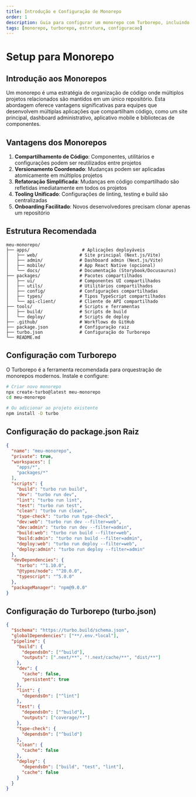 ```yaml
---
title: Introdução e Configuração de Monorepo
order: 1
description: Guia para configurar um monorepo com Turborepo, incluindo estrutura de pastas e configurações iniciais.
tags: [monorepo, turborepo, estrutura, configuracao]
---
```


# Setup para Monorepo

## Introdução aos Monorepos

Um monorepo é uma estratégia de organização de código onde múltiplos projetos relacionados são mantidos em um único repositório. Esta abordagem oferece vantagens significativas para equipes que desenvolvem múltiplas aplicações que compartilham código, como um site principal, dashboard administrativo, aplicativo mobile e bibliotecas de componentes.

## Vantagens dos Monorepos

1. **Compartilhamento de Código**: Componentes, utilitários e configurações podem ser reutilizados entre projetos
2. **Versionamento Coordenado**: Mudanças podem ser aplicadas atomicamente em múltiplos projetos
3. **Refatoração Simplificada**: Mudanças em código compartilhado são refletidas imediatamente em todos os projetos
4. **Tooling Unificado**: Configurações de linting, testing e build são centralizadas
5. **Onboarding Facilitado**: Novos desenvolvedores precisam clonar apenas um repositório

## Estrutura Recomendada

```
meu-monorepo/
├── apps/                    # Aplicações deployáveis
│   ├── web/                # Site principal (Next.js/Vite)
│   ├── admin/              # Dashboard admin (Next.js/Vite)
│   ├── mobile/             # App React Native (opcional)
│   └── docs/               # Documentação (Storybook/Docusaurus)
├── packages/               # Pacotes compartilhados
│   ├── ui/                 # Componentes UI compartilhados
│   ├── utils/              # Utilitários compartilhados
│   ├── config/             # Configurações compartilhadas
│   ├── types/              # Tipos TypeScript compartilhados
│   └── api-client/         # Cliente de API compartilhado
├── tools/                  # Scripts e ferramentas
│   ├── build/              # Scripts de build
│   └── deploy/             # Scripts de deploy
├── .github/                # Workflows do GitHub
├── package.json            # Configuração raiz
├── turbo.json              # Configuração do Turborepo
└── README.md
```

## Configuração com Turborepo

O Turborepo é a ferramenta recomendada para orquestração de monorepos modernos. Instale e configure:

```bash
# Criar novo monorepo
npx create-turbo@latest meu-monorepo
cd meu-monorepo

# Ou adicionar ao projeto existente
npm install -D turbo
```

## Configuração do package.json Raiz

```json
{
  "name": "meu-monorepo",
  "private": true,
  "workspaces": [
    "apps/*",
    "packages/*"
  ],
  "scripts": {
    "build": "turbo run build",
    "dev": "turbo run dev",
    "lint": "turbo run lint",
    "test": "turbo run test",
    "clean": "turbo run clean",
    "type-check": "turbo run type-check",
    "dev:web": "turbo run dev --filter=web",
    "dev:admin": "turbo run dev --filter=admin",
    "build:web": "turbo run build --filter=web",
    "build:admin": "turbo run build --filter=admin",
    "deploy:web": "turbo run deploy --filter=web",
    "deploy:admin": "turbo run deploy --filter=admin"
  },
  "devDependencies": {
    "turbo": "^1.10.0",
    "@types/node": "^20.0.0",
    "typescript": "^5.0.0"
  },
  "packageManager": "npm@9.0.0"
}
```

## Configuração do Turborepo (turbo.json)

```json
{
  "$schema": "https://turbo.build/schema.json",
  "globalDependencies": ["**/.env.*local"],
  "pipeline": {
    "build": {
      "dependsOn": ["^build"],
      "outputs": [".next/**", "!.next/cache/**", "dist/**"]
    },
    "dev": {
      "cache": false,
      "persistent": true
    },
    "lint": {
      "dependsOn": ["^lint"]
    },
    "test": {
      "dependsOn": ["^build"],
      "outputs": ["coverage/**"]
    },
    "type-check": {
      "dependsOn": ["^build"]
    },
    "clean": {
      "cache": false
    },
    "deploy": {
      "dependsOn": ["build", "test", "lint"],
      "cache": false
    }
  }
}
```


